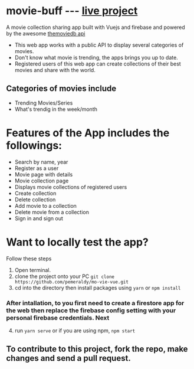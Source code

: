 # movie-buff  --- [live project](https://movie-share.netlify.app)
  A movie collection sharing app built with Vuejs and firebase and powered by the awesome [themoviedb api](https://www.themoviedb.org/)

- This web app works with a public API to display several categories of movies.
- Don't know what movie is trending, the apps brings you up to date.
- Registered users of this web app can create collections of their best movies and share with the world.

## Categories of movies include

* Trending Movies/Series
* What's trendig in the week/month

# Features of the App includes the followings:
- Search by name, year
- Register as a user
- Movie page with details
- Movie collection page
- Displays movie collections of registered users
- Create collection
- Delete collection
- Add movie to a collection
- Delete movie from a collection
- Sign in and sign out

# Want to locally test the app?
Follow these steps
1. Open terminal.
2. clone the project onto your PC ``` git clone https://github.com/pemeraldy/mo-vie-vue.git ```
3. cd into the directory then install packages using ``` yarn ``` or ``` npm install ```

### After intallation, to you first need to create a firestore app for the web then replace the firebase config setting with your personal firebase credentials. Next

4. run ``` yarn serve ``` or if you are using npm, ``` npm start ```

## To contribute to this project, fork the repo, make changes and send a pull request.
